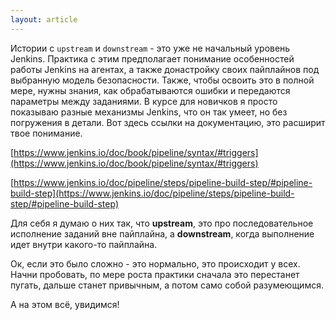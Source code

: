 ```yaml
---
layout: article
---
```

Истории с `upstream` и `downstream` - это уже не начальный уровень Jenkins. Практика с этим предполагает понимание особенностей работы Jenkins на агентах, а также донастройку своих пайплайнов под выбранную модель безопасности. Также, чтобы освоить это в полной мере, нужны знания, как обрабатываются ошибки и передаются параметры между заданиями. В курсе для новичков я просто показываю разные механизмы Jenkins, что он так умеет, но без погружения в детали. Вот здесь ссылки на документацию, это расширит твое понимание.

[https://www.jenkins.io/doc/book/pipeline/syntax/#triggers](https://www.jenkins.io/doc/book/pipeline/syntax/#triggers)

[https://www.jenkins.io/doc/pipeline/steps/pipeline-build-step/#pipeline-build-step](https://www.jenkins.io/doc/pipeline/steps/pipeline-build-step/#pipeline-build-step)

Для себя я думаю о них так, что **upstream**, это про последовательное исполнение заданий вне пайплайна, а **downstream**, когда выполнение идет внутри какого-то пайплайна.

Ок, если это было сложно - это нормально, это происходит у всех. Начни пробовать, по мере роста практики сначала это перестанет пугать, дальше станет привычным, а потом само собой разумеющимся.

А на этом всё, увидимся!
